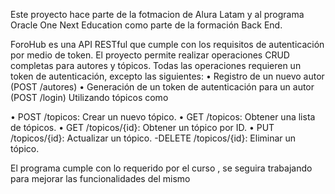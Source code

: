 Este proyecto hace parte de la fotmacion de Alura Latam y al programa Oracle One Next Education como parte de la formación Back End.

ForoHub es una API RESTful que cumple con los requisitos de autenticación por medio de token. El proyecto permite realizar operaciones CRUD completas para autores y tópicos. Todas las operaciones requieren un token de autenticación, excepto las siguientes:
•	Registro de un nuevo autor (POST /autores)
•	Generación de un token de autenticación para un autor (POST /login)
Utilizando tópicos como 

•	POST /topicos: Crear un nuevo tópico.
•	GET /topicos: Obtener una lista de tópicos.
•	GET /topicos/{id}: Obtener un tópico por ID.
•	PUT /topicos/{id}: Actualizar un tópico. -DELETE /topicos/{id}: Eliminar un tópico.

El programa cumple con lo requerido por el curso , se seguira trabajando para mejorar las funcionalidades del mismo 





